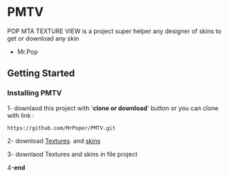 # PMTV
POP MTA TEXTURE VIEW is a project super helper any designer of skins to get or download any skin  
- Mr.Pop


## Getting Started

### Installing PMTV

1- downlaod this project with '**clone or download**' button or you can clone with link :
```git
https://github.com/MrPoper/PMTV.git
```
2- download [Textures](https://drive.google.com/file/d/18EbizRlZBHsXj2ijeqktDK204ZCt_N_J/view?usp=drivesdk). and [skins](https://drive.google.com/file/d/1AAMgkzRyUpe5xlwKUZrcy-wwFlwil5Ng/view?usp=drivesdk)

3- downlaod Textures and skins in file project 

4-**end**
